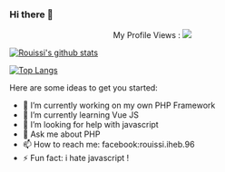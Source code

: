 ### Hi there 👋

<!--
**rouissi-iheb/rouissi-iheb** is a ✨ _special_ ✨ repository because its `README.md` (this file) appears on your GitHub profile.
-->
<center>
My Profile Views :
 <img src="http://profile-counter.glitch.me/rouissi-iheb/count.svg" />
</center>

[![Rouissi's github stats](https://github-readme-stats.vercel.app/api?username=rouissi-iheb&show_icons=true&theme=dark  )](https://github.com/rouissi-iheb)

[![Top Langs](https://github-readme-stats.vercel.app/api/top-langs/?username=rouissi-iheb&layout=compact&show_icons=true&theme=dark )](https://github.com/anuraghazra/github-readme-stats)

Here are some ideas to get you started:

- 🔭 I’m currently working on my own PHP Framework 
- 🌱 I’m currently learning Vue JS
- 🤔 I’m looking for help with javascript
- 💬 Ask me about PHP 
- 📫 How to reach me: facebook:rouissi.iheb.96
- ⚡ Fun fact: i hate javascript ! 

